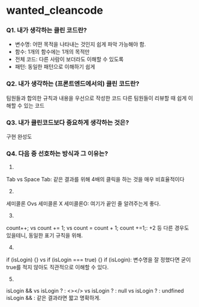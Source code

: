 # wanted_cleancode


### Q1. 내가 생각하는 클린 코드란?
- 변수명: 어떤 목적을 나타내는 것인지 쉽게 파악 가능해야 함.
- 함수: 1개의 함수에는 1개의 목적만
- 전체 코드: 다른 사람이 보더라도 이해할 수 있도록
- 패턴: 동일한 패턴으로 이해하기 쉽게


### Q2. 내가 생각하는 (프론트엔드에서의) 클린 코드란?
팀원들과 합의한 규칙과 내용을 우선으로 작성한 코드
다른 팀원들이 리뷰할 때 쉽게 이해할 수 있는 코드

### Q3. 내가 클린코드보다 중요하게 생각하는 것은?
구현 완성도

### Q4. 다음 중 선호하는 방식과 그 이유는?

1.

Tab vs Space
Tab: 같은 결과를 위해 4배의 클릭을 하는 것을 매우 비효율적이다

2.

세미콜론 Ovs 세미콜론 X
세미콜론O: 여기가 끝인 줄 알려주는게 좋다.

3.

count++; vs count += 1; vs count = count + 1;
count +=1;: +2 등 다른 경우도 있을테니, 동일한 표기 규칙을 위해.

4.

if (isLogin) {} vs if (isLogin === true) {}
if (isLogin): 변수명을 잘 정했다면 굳이 true를 적지 않아도 직관적으로 이해할 수 있다.

5.

isLogin && <HelloWanted /> vs isLogin ? <HelloWanted /> : <></> vs isLogin ? <HelloWanted /> : null vs isLogin ? <HelloWanted /> : undfined
isLogin && <HelloWanted />: 같은 결과라면 짧고 명확하게.
